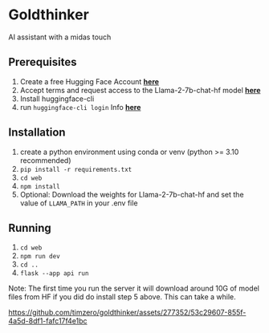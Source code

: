 # Goldthinker
AI assistant with a midas touch

## Prerequisites
1. Create a free Hugging Face Account __[here](https://huggingface.co/)__
2. Accept terms and request access to the Llama-2-7b-chat-hf model __[here](https://huggingface.co/meta-llama/Llama-2-7b-chat-hf)__
3. Install huggingface-cli
4. run `huggingface-cli login` Info __[here](https://huggingface.co/docs/huggingface_hub/quick-start#login)__

## Installation
1. create a python environment using conda or venv (python >= 3.10 recommended)
2. `pip install -r requirements.txt`
3. `cd web`
4. `npm install`
5. Optional: Download the weights for Llama-2-7b-chat-hf and set the value of `LLAMA_PATH` in your .env file

## Running
1. `cd web`
2. `npm run dev`
3. `cd ..`
4. `flask --app api run`

Note: The first time you run the server it will download around 10G of model files from HF if you did do install step 5 above. This can take a while.



https://github.com/timzero/goldthinker/assets/277352/53c29607-855f-4a5d-8df1-fafc17f4e1bc

